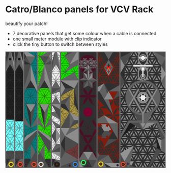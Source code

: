 # Catro/Blanco panels for VCV Rack
beautify your patch!
- 7 decorative panels that get some colour when a cable is connected
- one small meter module with clip indicator
- click the tiny button to switch between styles

![screenshot1](https://github.com/catronomix/Catro-Blanco/blob/master/CatroBlanco.png?raw=true)

